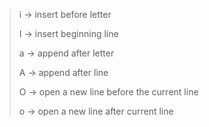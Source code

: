 > i -> insert before letter
>
> I -> insert beginning line
> 
> a -> append after letter
> 
> A -> append after line
> 
> O -> open a new line before the current line
> 
> o -> open a new line after current line 
